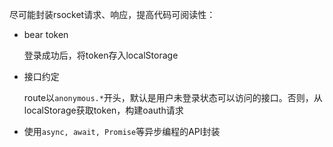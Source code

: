 尽可能封装rsocket请求、响应，提高代码可阅读性：

- bear token
  
  登录成功后，将token存入localStorage

- 接口约定
  
  route以`anonymous.*`开头，默认是用户未登录状态可以访问的接口。否则，从localStorage获取token，构建oauth请求

- 使用`async, await, Promise`等异步编程的API封装
